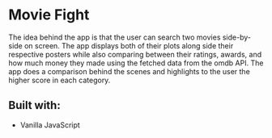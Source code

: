 # Movie Fight
The idea behind the app is that the user can search two movies side-by-side on screen. The app displays both of their plots along side their respective posters while also comparing between their ratings, awards, and how much money they made using the fetched data from the omdb API.
The app does a comparison behind the scenes and highlights to the user the higher score in each category.

## Built with:
* Vanilla JavaScript
